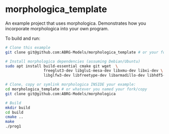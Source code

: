 # morphologica_template

An example project that uses morphologica. Demonstrates how you incorporate morphologica into your own program.

To build and run:

```bash
# Clone this example
git clone git@github.com:ABRG-Models/morphologica_template # or your fork of it

# Install morphologica dependencies (assuming Debian/Ubuntu)
sudo apt install build-essential cmake git wget  \
                 freeglut3-dev libglu1-mesa-dev libxmu-dev libxi-dev \
                 libglfw3-dev libfreetype-dev libarmadillo-dev libhdf5-dev

# Clone, copy or symlink morphologica INSIDE your example:
cd morphologica_template # or whatever you named your fork/copy
git clone git@github.com:ABRG-Models/morphologica

# Build
mkdir build
cd build
cmake ..
make
./prog1
```
